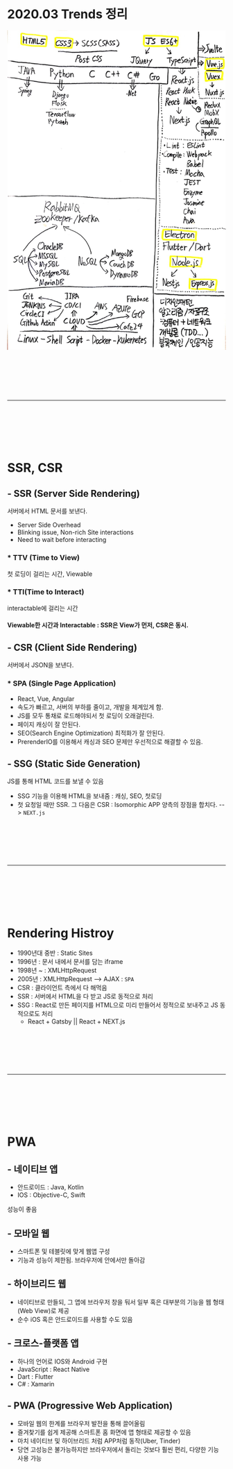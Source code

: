 # 2020.03 Trends 정리

![](./asset/Tech2021.03.jpg)

<br><br><br><br><br>

<hr>

<br><br><br><br><br>

# SSR, CSR

## - SSR (Server Side Rendering)
서버에서 HTML 문서를 보낸다.
 - Server Side Overhead
 - Blinking issue, Non-rich Site interactions
 - Need to wait before interacting

### * TTV (Time to View)

첫 로딩이 걸리는 시간, Viewable

### * TTI(Time to Interact)

interactable에 걸리는 시간

#### Viewable한 시간과 Interactable : SSR은 View가 먼저, CSR은 동시.

## - CSR (Client Side Rendering)
서버에서 JSON을 보낸다.

### * SPA (Single Page Application)
 - React, Vue, Angular
 - 속도가 빠르고, 서버의 부하를 줄이고, 개발을 체계있게 함.
 - JS를 모두 통채로 로드해야되서 첫 로딩이 오래걸린다.
 - 페이지 캐싱이 잘 안된다.
 - SEO(Search Engine Optimization) 최적화가 잘 안된다.
 - PrerenderIO를 이용해서 캐싱과 SEO 문제만 우선적으로 해결할 수 있음.

## - SSG (Static Side Generation)

JS를 통해 HTML 코드를 보낼 수 있음
 - SSG 기능을 이용해 HTML을 보내줌 : 캐싱, SEO, 첫로딩
 - 첫 요청일 때만 SSR. 그 다음은 CSR : Isomorphic APP 양측의 장점을 합치다. --> `NEXT.js`

<br><br><br><br><br>

<hr>

<br><br><br><br><br>

# Rendering Histroy

 - 1990년대 중반 : Static Sites
 - 1996년 : 문서 내에서 문서를 담는 iframe
 - 1998년 ~ : XMLHttpRequest
 - 2005년 : XMLHttpRequest --> AJAX : `SPA`
 - CSR : 클라이언트 측에서 다 해먹음
 - SSR : 서버에서 HTML을 다 받고 JS로 동적으로 처리
 - SSG : React로 만든 페이지를 HTML으로 미리 만들어서 정적으로 보내주고 JS 동적으로도 처리
    - React + Gatsby || React + NEXT.js

<br><br><br><br><br>

<hr>

<br><br><br><br><br>


# PWA

## - 네이티브 앱

 - 안드로이드 : Java, Kotlin
 - IOS : Objective-C, Swift

성능이 좋음

## - 모바일 웹

 - 스마트폰 및 테블릿에 맞게 웹앱 구성
 - 기능과 성능이 제한됨. 브라우저에 안에서만 돌아감

## - 하이브리드 웹

 - 네이티브로 만들되, 그 앱에 브라우저 창을 둬서 일부 혹은 대부분의 기능을 웹 형태(Web View)로 제공
 - 순수 iOS 혹은 안드로이드를 사용할 수도 있음

## - 크로스-플랫폼 앱

 - 하나의 언어로 IOS와 Android 구현
 - JavaScript : React Native
 - Dart : Flutter
 - C# : Xamarin

## - PWA (Progressive Web Application)

 - 모바일 웹의 한계를 브라우저 발전을 통해 끌어올림
 - 즐겨찾기를 쉽게 제공해 스마트폰 홈 화면에 앱 형태로 제공할 수 있음
 - 마치 네이티브 및 하이브리드 처럼 APP처럼 동작(Uber, Tinder)
 - 당연 고성능은 불가능하지만 브라우저에서 돌리는 것보다 훨씬 편리, 다양한 기능 사용 가능

 